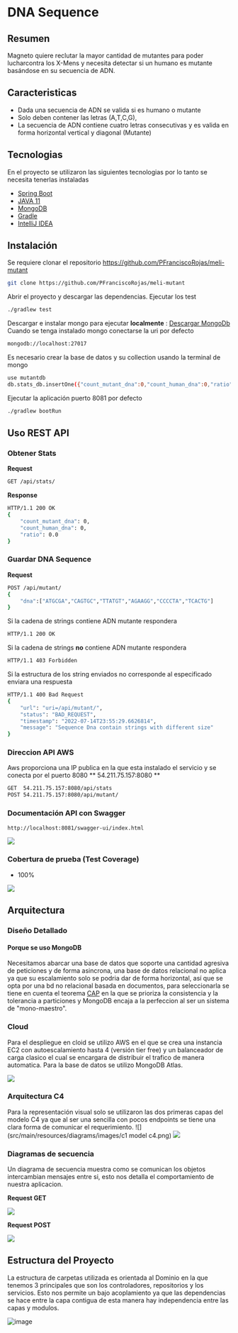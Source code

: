# DNA Sequence

## Resumen
Magneto quiere reclutar la mayor cantidad de mutantes para poder lucharcontra los X-Mens y necesita detectar si un humano es mutante basándose en su secuencia de ADN.

## Caracteristicas

- Dada una secuencia de ADN se valida si es humano o mutante
- Solo deben contener las letras  (A,T,C,G),
- La secuencia de ADN contiene cuatro letras consecutivas y es valida en forma horizontal vertical y diagonal (Mutante)

## Tecnologias

En el proyecto se utilizaron las siguientes tecnologias por lo tanto se necesita tenerlas instaladas

- [Spring Boot](https://spring.io/projects/spring-boot)
- [JAVA 11](https://www.oracle.com/co/java/technologies/javase/jdk11-archive-downloads.html)
- [MongoDB](https://www.mongodb.com/)
- [Gradle](https://gradle.org/)
- [IntelliJ IDEA](https://www.jetbrains.com/es-es/idea/)


## Instalación
Se requiere clonar el repositorio https://github.com/PFranciscoRojas/meli-mutant
```sh
git clone https://github.com/PFranciscoRojas/meli-mutant
```
Abrir el proyecto y descargar las dependencias.
Ejecutar los test
```sh
./gradlew test
```
Descargar e instalar mongo para ejecutar **localmente** : [Descargar MongoDb](https://www.mongodb.com/try/download/community)
Cuando se tenga instalado mongo conectarse la uri por defecto
```sh
mongodb://localhost:27017
```
Es necesario crear la base de datos y su collection usando la terminal de mongo
```sh
use mutantdb
db.stats_db.insertOne({"count_mutant_dna":0,"count_human_dna":0,"ratio":0})
```
Ejecutar la aplicación puerto 8081 por defecto
```sh
./gradlew bootRun
```
## Uso REST API


### Obtener Stats

**Request**
```sh
GET /api/stats/
```

**Response**

```sh
HTTP/1.1 200 OK
{
    "count_mutant_dna": 0,
    "count_human_dna": 0,
    "ratio": 0.0
}
```

### Guardar DNA Sequence
**Request**

```sh
POST /api/mutant/
{
    "dna":["ATGCGA","CAGTGC","TTATGT","AGAAGG","CCCCTA","TCACTG"]
}
```
Si la cadena de strings contiene ADN mutante respondera
```sh
HTTP/1.1 200 OK
```

Si la cadena de strings **no** contiene ADN mutante respondera

```sh
HTTP/1.1 403 Forbidden
```

Si la estructura de los string enviados no corresponde al especificado enviara una respuesta

```sh
HTTP/1.1 400 Bad Request
{
    "url": "uri=/api/mutant/",
    "status": "BAD_REQUEST",
    "timestamp": "2022-07-14T23:55:29.6626814",
    "message": "Sequence Dna contain strings with different size"
}
```

### Direccion API AWS

Aws proporciona una IP publica en la que esta instalado el servicio y se conecta por el puerto 8080
** 54.211.75.157:8080 **

```sh
GET  54.211.75.157:8080/api/stats
POST 54.211.75.157:8080/api/mutant/
```

### Documentación API con Swagger

```sh
http://localhost:8081/swagger-ui/index.html
```
![](src/main/resources/diagrams/images/swagger1.png)

### Cobertura de prueba (Test Coverage)

- 100%

![](src/main/resources/diagrams/images/TestCoverage.png)


## Arquitectura
### Diseño Detallado
#### Porque se uso MongoDB

Necesitamos abarcar una base de datos que soporte una cantidad agresiva de peticiones y de forma asincrona, una base de datos relacional no aplica ya que su escalamiento solo se podria dar de forma horizontal, así que se opta por una bd no relacional basada en documentos, para seleccionarla se tiene en cuenta el teorema [CAP](https://es.wikipedia.org/wiki/Teorema_CAP) en la que se prioriza la consistencia y la tolerancia a particiones y MongoDB encaja a la perfeccion al ser un sistema de "mono-maestro".

### Cloud

Para el despliegue en cloid se utilizo AWS en el que se crea una instancia EC2 con autoescalamiento hasta 4 (versión tier free) y un balanceador de carga clasico el cual se encargara de distribuir el trafico de manera automatica. Para la base de datos se utilizo MongoDB Atlas.

![](src/main/resources/diagrams/images/cloud.png)

### Arquitectura C4

Para la representación visual solo se utilizaron las dos primeras capas del modelo C4 ya que al ser una sencilla con pocos endpoints se tiene una clara forma de comunicar el requerimiento.
![](src/main/resources/diagrams/images/c1 model c4.png)
![](src/main/resources/diagrams/images/c2ModelC4.png)

### Diagramas de secuencia

Un diagrama de secuencia muestra como se comunican los objetos intercambian mensajes entre si, esto nos detalla el comportamiento de nuestra aplicacion.

**Request GET**

![](src/main/resources/diagrams/images/SecuenciaGet.png)

**Request POST**

![](src/main/resources/diagrams/images/SecuenciaPost.png)

## Estructura del Proyecto

La estructura de carpetas utilizada es orientada al Dominio en la que tenemos 3 principales que son los controladores, repositorios y los servicios. Esto nos permite un bajo acoplamiento ya que las dependencias se hace entre la capa contigua de esta manera hay independencia entre las capas y modulos.

![image](https://user-images.githubusercontent.com/4333910/179241805-77399499-b1db-4916-8dbc-e451cbf8df48.png)



